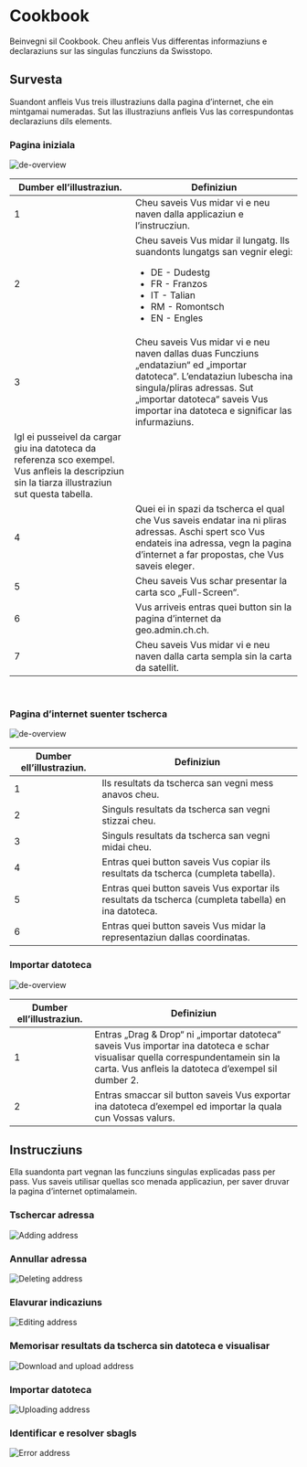 # Cookbook

Beinvegni sil Cookbook.
Cheu anfleis Vus differentas informaziuns e declaraziuns sur las singulas funcziuns da Swisstopo.

## Survesta

Suandont anfleis Vus treis illustraziuns dalla pagina d’internet, che ein mintgamai numeradas. Sut las illustraziuns anfleis Vus las correspundontas declaraziuns dils elements.

### Pagina iniziala

![de-overview](pictures/romansh-homepage.png)

| Dumber ell’illustraziun. | Definiziun                                                                                                                                                                                                                                                                                                                                                                                 |
| ----------------------- | -------------------------------------------------------------------------------------------------------------------------------------------------------------------------------------------------------------------------------------------------------------------------------------------------------------------------------------------------------------------------------------------- |
| 1                       | Cheu saveis Vus midar vi e neu naven dalla applicaziun e l’instrucziun.                                                                                                                                                                                                                                                                                                             |
| 2                       | Cheu saveis Vus midar il lungatg. Ils suandonts lungatgs san vegnir elegi: <ul><li> DE - Dudestg </li><li> FR - Franzos </li><li> IT - Talian </li><li> RM - Romontsch </li><li> EN - Engles </li></ul>                                                                                                                                                                               |
| 3                       | Cheu saveis Vus midar vi e neu naven dallas duas Funcziuns „endataziun“ ed „importar datoteca“. L’endataziun lubescha ina singula/pliras adressas. Sut „importar datoteca“ saveis Vus importar ina datoteca e significar las infurmaziuns.
Igl ei pusseivel da cargar giu ina datoteca da referenza sco exempel. Vus anfleis la descripziun sin la tiarza illustraziun sut questa tabella. |
| 4                       | Quei ei in spazi da tscherca el qual che Vus saveis endatar ina ni pliras adressas. Aschi spert sco Vus endateis ina adressa, vegn la pagina d’internet a far propostas, che Vus saveis eleger.                                                                                                                                                                                              |
| 5                       | Cheu saveis Vus schar presentar la carta sco „Full-Screen“.                                                                                                                                                                                                                                                                                                                      |
| 6                       | Vus arriveis entras quei button sin la pagina d’internet da geo.admin.ch.ch.                                                                                                                                                                                                                                                                                                                            |
| 7                       | Cheu saveis Vus midar vi e neu naven dalla carta sempla sin la carta da satellit.                                                                                                                                                                                                                                                                                       |

<br>

### Pagina d’internet suenter tscherca

![de-overview](pictures/romansh-search-address.png)

| Dumber ell’illustraziun. | Definiziun                                                                                      |
| ----------------------- | ------------------------------------------------------------------------------------------------- |
| 1                       | Ils resultats da tscherca san vegni mess anavos cheu.                                              |
| 2                       | Singuls resultats da tscherca san vegni stizzai cheu.                                              |
| 3                       | Singuls resultats da tscherca san vegni midai cheu.                                            |
| 4                       | Entras quei button saveis Vus copiar ils resultats da tscherca (cumpleta tabella).                    |
| 5                       | Entras quei button saveis Vus exportar ils resultats da tscherca (cumpleta tabella) en ina datoteca. |
| 6                       | Entras quei button saveis Vus midar la representaziun dallas coordinatas.                                  |

### Importar datoteca

![de-overview](pictures/romansh-upload-file.png)

| Dumber ell’illustraziun. | Definiziun                                                                                                                                                          |
| ----------------------- | --------------------------------------------------------------------------------------------------------------------------------------------------------------------- |
| 1                       | Entras „Drag & Drop“ ni „importar datoteca“ saveis Vus importar ina datoteca e schar visualisar quella correspundentamein sin la carta. Vus anfleis la datoteca d’exempel sil dumber 2. |
| 2                       | Entras smaccar sil button saveis Vus exportar ina datoteca d’exempel ed importar la quala cun Vossas valurs.                                              |

## Instrucziuns

Ella suandonta part vegnan las funcziuns singulas explicadas pass per pass. Vus saveis utilisar quellas sco menada applicaziun, per saver druvar la pagina d’internet optimalamein.

### Tschercar adressa

![Adding address](pictures/rm-swisstopo-add-cast.gif)

### Annullar adressa

![Deleting address](pictures/rm-swisstopo-add-delete-cast.gif)

### Elavurar indicaziuns

![Editing address](pictures/rm-swisstopo-edit-cast.gif)

### Memorisar resultats da tscherca sin datoteca e visualisar

![Download and upload address](pictures/rm-swisstopo-download-upload-cast.gif)

### Importar datoteca

![Uploading address](pictures/rm-swisstopo-upload-cast.gif)

### Identificar e resolver sbagls

![Error address](pictures/rm-swisstopo-error-cast.gif)